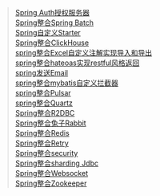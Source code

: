 > [Spring Auth授权服务器](spring-authorization-server-demo)<br>
> [Spring整合Spring Batch](spring-batch-demo)<br>
> [Spring自定义Starter](spring-boot-starter-demo)<br>
> [Spring整合ClickHouse](spring-clickhouse-demo)<br>
> [spring整合Excel自定义注解实现导入和导出](spring-excel-demo)<br>
> [spring整合hateoas实现restful风格返回](spring-hateoas-demo)<br>
> [spring发送Email](spring-mail-demo)<br>
> [spring整合mybatis自定义拦截器](spring-mybatis-demo)<br>
> [spring整合Pulsar](spring-pulsar-demo)<br>
> [spring整合Quartz](spring-quartz-demo)<br>
> [Spring整合R2DBC](spring-r2dbc-demo)<br>
> [Spring整合兔子Rabbit](spring-rabbit-demo)<br>
> [Spring整合Redis](spring-redis-demo)<br>
> [Spring整合Retry](spring-retry-demo)<br>
> [Spring整合security](spring-security-demo)<br>
> [Spring整合sharding Jdbc](spring-shardingsphere-jdbc-demo)<br>
> [Spring整合Websocket](spring-websocket-demo)<br>
> [Spring整合Zookeeper](spring-zookeeper-demo)<br>
